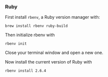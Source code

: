 ### Ruby
First install `rbenv`, a Ruby version manager with:

```
brew install rbenv ruby-build
```

Then initialize rbenv with
```
rbenv init
```

Close your terminal window and open a new one.

Now install the current version of Ruby with

```
rbenv install 2.6.4
```
